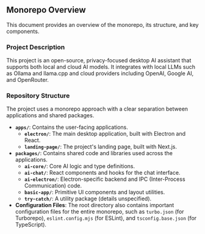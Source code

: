 ## Monorepo Overview

This document provides an overview of the monorepo, its structure, and key components.

### Project Description

This project is an open-source, privacy-focused desktop AI assistant that supports both local and cloud AI models. It integrates with local LLMs such as Ollama and llama.cpp and cloud providers including OpenAI, Google AI, and OpenRouter.

### Repository Structure

The project uses a monorepo approach with a clear separation between applications and shared packages.

-   **`apps/`**: Contains the user-facing applications.
    -   **`electron/`**: The main desktop application, built with Electron and React.
    -   **`landing-page/`**: The project's landing page, built with Next.js.
-   **`packages/`**: Contains shared code and libraries used across the applications.
    -   **`ai-core/`**: Core AI logic and type definitions.
    -   **`ai-chat/`**: React components and hooks for the chat interface.
    -   **`ai-electron/`**: Electron-specific backend and IPC (Inter-Process Communication) code.
    -   **`basic-app/`**: Primitive UI components and layout utilities.
    -   **`try-catch/`**: A utility package (details unspecified).
-   **Configuration Files**: The root directory also contains important configuration files for the entire monorepo, such as `turbo.json` (for Turborepo), `eslint.config.mjs` (for ESLint), and `tsconfig.base.json` (for TypeScript).

<!-- This file was initially generated by the AI agent gemini-2.5-pro to help other agents understand the project. -->